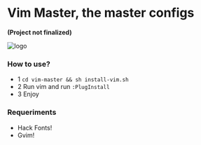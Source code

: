 # Vim Master, the master configs

**(Project not finalized)**

![logo](https://manjarobrasil.files.wordpress.com/2015/08/vim.png)

### How to use?

* 1 `cd vim-master && sh install-vim.sh`    
* 2 Run vim and run `:PlugInstall`
* 3 Enjoy

### Requeriments

* Hack Fonts!
* Gvim!
